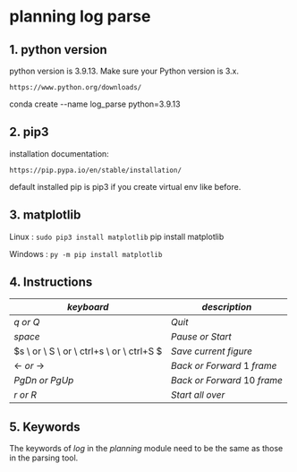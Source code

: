 # planning log parse
## 1. python version
python version is $3.9.13$. Make sure your Python version is 3.x.
```
https://www.python.org/downloads/
```

conda create --name log_parse python=3.9.13

## 2. pip3
installation documentation:
```
https://pip.pypa.io/en/stable/installation/
```

default installed pip is pip3 if you create virtual env like before.


## 3. matplotlib
Linux : ``` sudo pip3 install matplotlib ```
pip install matplotlib


Windows : ``` py -m pip install matplotlib ```

## 4. Instructions

| $keyboard$                                | $description$                      |
| ----------------------------------------- | ---------------------------------- |
| $q \ or \ Q$                              | $Quit$                             |
| $space$                                   | $Pause \ or \ Start$               |
| $s \ or \ S \ or \ ctrl+s \ or \ ctrl+S $ | $Save \ current \ figure$          |
| $\leftarrow \ or \ \rightarrow$           | $Back \ or \ Forward \ 1 \ frame$  |
| $PgDn \ or \ PgUp$                        | $Back \ or \ Forward \ 10 \ frame$ |
| $r \ or \ R$                              | $Start \ all \ over$               |


## 5. Keywords
The keywords of $log$ in the $planning$ module need to be the same as those in the parsing tool.
